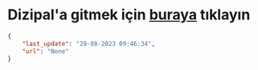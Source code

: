 # Dizipal'a gitmek için [buraya](None) tıklayın
    
```json
{
    "last_update": "28-08-2023 09:46:34",
    "url": "None"
}
```